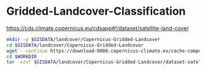 # Gridded-Landcover-Classification

https://cds.climate.copernicus.eu/cdsapp#!/dataset/satellite-land-cover


```sh
mkdir -p $GISDATA/landcover/Copernicus-Gridded-Landcover
cd $GISDATA/landcover/Copernicus-Gridded-Landcover
wget --continue https://download-0000.copernicus-climate.eu/cache-compute-0000/cache/data1/dataset-satellite-land-cover-27e96432-1999-4965-83c5-d07b0a66e371.tar.gz
cd $WORKDIR
tar -xzvf $GISDATA/landcover/Copernicus-Gridded-Landcover/dataset-satellite-land-cover-27e96432-1999-4965-83c5-d07b0a66e371.tar.gz
```
